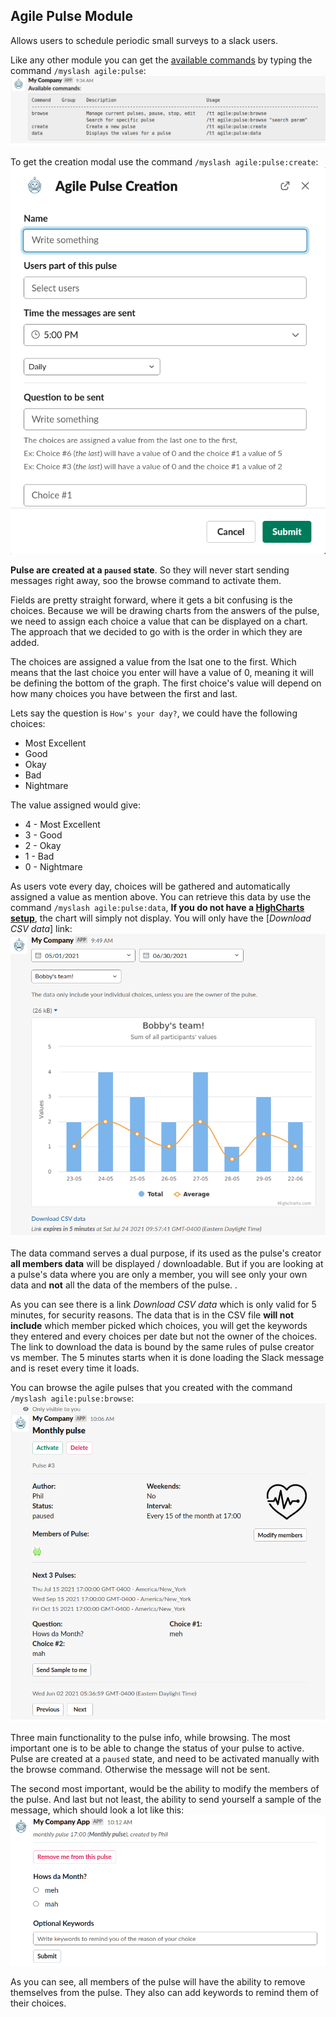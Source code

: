 
## Agile Pulse Module
Allows users to schedule periodic small surveys to a slack users.

Like any other module you can get the [available commands](../../middlewares/README.md) by typing the command `/myslash agile:pulse`:
![Agile Pulse Commands](../../../../.github/images/agile-pulse-slash-cmd.png)

To get the creation modal use the command `/myslash agile:pulse:create`:
![Agile Pulse Create Modal](../../../../.github/images/agile-pulse-modal-create.png)

**Pulse are created at a `paused` state**. So they will never start sending messages right away, soo the browse command to activate them.

Fields are pretty straight forward, where it gets a bit confusing is the choices. Because we will be drawing charts
from the answers of the pulse, we need to assign each choice a value that can be displayed on a chart.
The approach that we decided to go with is the order in which they are added. 

The choices are assigned a value from the lsat one to the first. Which means that the last choice you
enter will have a value of 0, meaning it will be defining the bottom of the graph. The first choice's value
will depend on how many choices you have between the first and last.

Lets say the question is `How's your day?`, we could have the following choices:
- Most Excellent
- Good
- Okay
- Bad
- Nightmare

The value assigned would give:
- 4 - Most Excellent
- 3 - Good
- 2 - Okay
- 1 - Bad
- 0 - Nightmare

As users vote every day, choices will be gathered and automatically assigned a value as mention above. You
can retrieve this data by use the command `/myslash agile:pulse:data`, **If you do not have a [HighCharts setup](../../../highcharts/README.md)**, the chart will simply not display.
You will only have the [_Download CSV data_] link:
![Agile Pulse Data](../../../../.github/images/agile-pulse-data.png)

The data command serves a dual purpose, if its used as the pulse's creator **all members data** will be displayed / downloadable.
But if you are looking at a pulse's data where you are only a member, you will see only your own data and **not** all the data 
of the members of the pulse. .

As you can see there is a link _Download CSV data_ which is only valid for 5 minutes, for security reasons. The data that is in the CSV file **will not include** which member picked which choices,
you will get the keywords they entered and every choices per date but not the owner of the choices. The link to
download the data is bound by the same rules of pulse creator vs member. The 5 minutes starts when it is done loading the 
Slack message and is reset every time it loads.

You can browse the agile pulses that you created with the command `/myslash agile:pulse:browse`:
![Agile Pulse Browse](../../../../.github/images/agile-pulse-browse.png)

Three main functionality to the pulse info, while browsing. The most important one is to be able to change the status
of your pulse to active. Pulse are created  at a `paused` state, and need to be activated manually with the browse command.
Otherwise the message will not be sent.

The second most important, would be the ability to modify the members of the pulse.
And last but not least, the ability to send yourself a sample of the message, which should look a lot like this:
![Agile Pulse Private Message](../../../../.github/images/agile-pulse-pm.png)

As you can see, all members of the pulse will have the ability to remove themselves from the pulse. They also
can add keywords to remind them of their choices.
